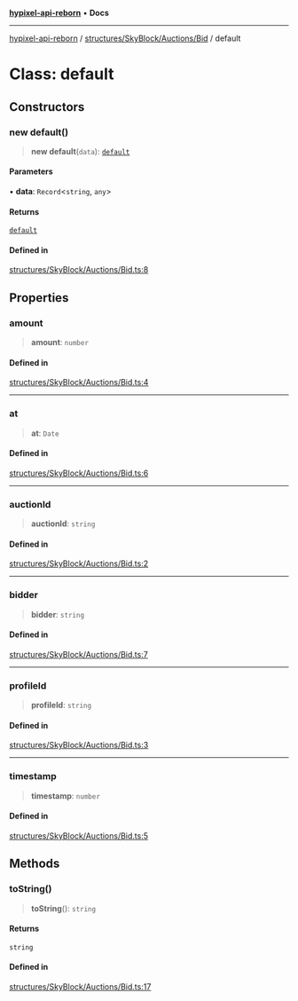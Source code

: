 [**hypixel-api-reborn**](../../../../../README.md) • **Docs**

***

[hypixel-api-reborn](../../../../../modules.md) / [structures/SkyBlock/Auctions/Bid](../README.md) / default

# Class: default

## Constructors

### new default()

> **new default**(`data`): [`default`](default.md)

#### Parameters

• **data**: `Record`\<`string`, `any`\>

#### Returns

[`default`](default.md)

#### Defined in

[structures/SkyBlock/Auctions/Bid.ts:8](https://github.com/Kathund/REBORN-docs-TEST/blob/226e7f6a62bb6bca87ef0828ac84e9098d59f860/src/structures/SkyBlock/Auctions/Bid.ts#L8)

## Properties

### amount

> **amount**: `number`

#### Defined in

[structures/SkyBlock/Auctions/Bid.ts:4](https://github.com/Kathund/REBORN-docs-TEST/blob/226e7f6a62bb6bca87ef0828ac84e9098d59f860/src/structures/SkyBlock/Auctions/Bid.ts#L4)

***

### at

> **at**: `Date`

#### Defined in

[structures/SkyBlock/Auctions/Bid.ts:6](https://github.com/Kathund/REBORN-docs-TEST/blob/226e7f6a62bb6bca87ef0828ac84e9098d59f860/src/structures/SkyBlock/Auctions/Bid.ts#L6)

***

### auctionId

> **auctionId**: `string`

#### Defined in

[structures/SkyBlock/Auctions/Bid.ts:2](https://github.com/Kathund/REBORN-docs-TEST/blob/226e7f6a62bb6bca87ef0828ac84e9098d59f860/src/structures/SkyBlock/Auctions/Bid.ts#L2)

***

### bidder

> **bidder**: `string`

#### Defined in

[structures/SkyBlock/Auctions/Bid.ts:7](https://github.com/Kathund/REBORN-docs-TEST/blob/226e7f6a62bb6bca87ef0828ac84e9098d59f860/src/structures/SkyBlock/Auctions/Bid.ts#L7)

***

### profileId

> **profileId**: `string`

#### Defined in

[structures/SkyBlock/Auctions/Bid.ts:3](https://github.com/Kathund/REBORN-docs-TEST/blob/226e7f6a62bb6bca87ef0828ac84e9098d59f860/src/structures/SkyBlock/Auctions/Bid.ts#L3)

***

### timestamp

> **timestamp**: `number`

#### Defined in

[structures/SkyBlock/Auctions/Bid.ts:5](https://github.com/Kathund/REBORN-docs-TEST/blob/226e7f6a62bb6bca87ef0828ac84e9098d59f860/src/structures/SkyBlock/Auctions/Bid.ts#L5)

## Methods

### toString()

> **toString**(): `string`

#### Returns

`string`

#### Defined in

[structures/SkyBlock/Auctions/Bid.ts:17](https://github.com/Kathund/REBORN-docs-TEST/blob/226e7f6a62bb6bca87ef0828ac84e9098d59f860/src/structures/SkyBlock/Auctions/Bid.ts#L17)
